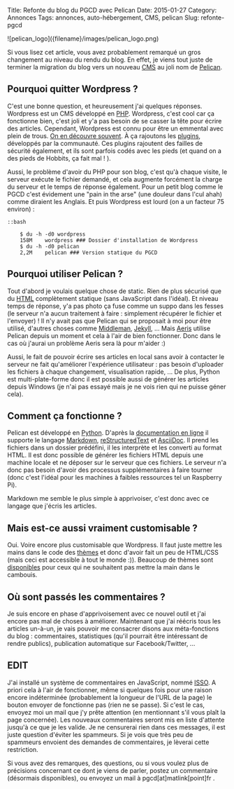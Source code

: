 Title: Refonte du blog du PGCD avec Pelican
Date: 2015-01-27
Category: Annonces
Tags: annonces, auto-hébergement, CMS, pelican
Slug: refonte-pgcd

<span class="float-left">
	![pelican_logo]({filename}/images/pelican_logo.png)
</span>

Si vous lisez cet article, vous avez probablement remarqué un gros changement au niveau du rendu du blog. En effet, je viens tout juste de terminer la migration du blog vers un nouveau [CMS](https://fr.wikipedia.org/wiki/Syst%C3%A8me_de_gestion_de_contenu) au joli nom de [Pelican](http://blog.getpelican.com).

Pourquoi quitter Wordpress ?
----------------------------
C'est une bonne question, et heureusement j'ai quelques réponses. 
Wordpress est un CMS développé en [PHP](https://en.wikipedia.org/wiki/PHP). Wordpress, c'est cool car ça fonctionne bien, c'est joli et y'a pas besoin de se casser la tête pour écrire des articles. Cependant, Wordpress est connu pour être un emmental avec plein de trous. [On en découvre souvent](https://wpvulndb.com/). À ça rajoutons les [plugins](https://wordpress.org/plugins/), développés par la communauté. Ces plugins rajoutent des failles de sécurité également, et ils sont parfois codés avec les pieds (et quand on a des pieds de Hobbits, ça fait mal ! ).

Aussi, le problème d'avoir du PHP pour son blog, c'est qu'à chaque visite, le serveur exécute le fichier demandé, et cela augmente forcément la charge du serveur et le temps de réponse également. Pour un petit blog comme le PGCD c'est évidement une "pain in the arse" (une douleur dans l'cul ahah) comme diraient les Anglais.
Et puis Wordpress est lourd (on a un facteur 75 environ) : 

	::bash

		$ du -h -d0 wordpress 
		158M	wordpress ### Dossier d'installation de Wordpress
		$ du -h -d0 pelican 
		2,2M	pelican ### Version statique du PGCD

Pourquoi utiliser Pelican ?
---------------------------
Tout d'abord je voulais quelque chose de static. Rien de plus sécurisé que du [HTML](https://en.wikipedia.org/wiki/HTML) complètement statique (sans JavaScript dans l'idéal). Et niveau temps de réponse, y'a pas photo ça fuse comme un suppo dans les fesses (le serveur n'a aucun traitement à faire : simplement récupérer le fichier et l'envoyer) ! 
Il n'y avait pas que Pelican qui se proposait à moi pour être utilisé, d'autres choses comme [Middleman](https://middlemanapp.com/), [Jekyll](http://jekyllrb.com/), ... Mais [Aeris](https://twitter.com/aeris22) utilise Pelican depuis un moment et cela à l'air de bien fonctionner. Donc dans le cas où j'aurai un problème Aeris sera là pour m'aider :)

Aussi, le fait de pouvoir écrire ses articles en local sans avoir à contacter le serveur ne fait qu'améliorer l'expérience utilisateur : pas besoin d'uploader les fichiers à chaque changement, visualisation rapide, ... De plus, Python est multi-plate-forme donc il est possible aussi de générer les articles depuis Windows (je n'ai pas essayé mais je ne vois rien qui ne puisse géner cela).

Comment ça fonctionne ?
-----------------------
Pelican est développé en [Python](https://en.wikipedia.org/wiki/Python_%28programming_language%29). D'après la [documentation en ligne](http://docs.getpelican.com/en/3.5.0/) il supporte le langage [Markdown](https://en.wikipedia.org/wiki/Markdown), [reStructuredText](https://en.wikipedia.org/wiki/ReStructuredText) et [AsciiDoc](http://www.methods.co.nz/asciidoc/). Il prend les fichiers dans un dossier prédéfini, il les interprète et les converti au format HTML. Il est donc possible de générer les fichiers HTML depuis une machine locale et ne déposer sur le serveur que ces fichiers. Le serveur n'a donc pas besoin d'avoir des processus supplémentaires à faire tourner (donc c'est l'idéal pour les machines à faibles ressources tel un Raspberry Pi). 

Markdown me semble le plus simple à apprivoiser, c'est donc avec ce langage que j'écris les articles. 

Mais est-ce aussi vraiment customisable ?
-----------------------------------------
Oui. Voire encore plus customisable que Wordpress. Il faut juste mettre les mains dans le code des [thèmes](http://docs.getpelican.com/en/3.5.0/themes.html) et donc d'avoir fait un peu de HTML/CSS (mais ceci est accessible à tout le monde :)). Beaucoup de thèmes sont [disponibles](https://github.com/getpelican/pelican-themes) pour ceux qui ne souhaitent pas mettre la main dans le cambouis. 

Où sont passés les commentaires ?
---------------------------------
Je suis encore en phase d'apprivoisement avec ce nouvel outil et j'ai encore pas mal de choses à améliorer. Maintenant que j'ai réécris tous les articles un-à-un, je vais pouvoir me consacrer disons aux méta-fonctions du blog : commentaires, statistiques (qu'il pourrait être intéressant de rendre publics), publication automatique sur Facebook/Twitter, ...

EDIT
----
J'ai installé un système de commentaires en JavaScript, nommé [ISSO](http://posativ.org/isso). A priori cela à l'air de fonctionner, même si quelques fois pour une raison encore indéterminée (probablement la longueur de l'URL de la page) le bouton envoyer de fonctionne pas (rien ne se passe). Si c'est le cas, envoyez moi un mail que j'y prête attention (en mentionnant s'il vous plaît la page concernée).
Les nouveaux commentaires seront mis en liste d'attente jusqu'à ce que je les valide. Je ne censurerai rien dans ces messages, il est juste question d'éviter les spammeurs. Si je vois que très peu de spammeurs envoient des demandes de commentaires, je lèverai cette restriction.


Si vous avez des remarques, des questions, ou si vous voulez plus de précisions concernant ce dont je viens de parler, postez un commentaire (désormais disponibles), ou envoyez un mail à pgcd[at]matlink[point]fr .
